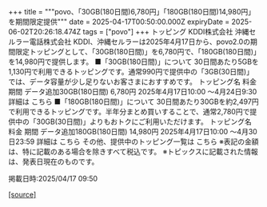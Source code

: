 +++
title = """povo、「30GB(180日間)6,780円」「180GB(180日間)14,980円」を期間限定提供"""
date = 2025-04-17T00:50:00.000Z
expiryDate = 2025-06-02T20:26:18.474Z
tags = ["povo"]
+++
トッピング KDDI株式会社 沖縄セルラー電話株式会社 KDDI、沖縄セルラーは2025年4月17日から、povo2.0の期間限定トッピングとして、「30GB(180日間)」を6,780円で、「180GB(180日間)」を14,980円で提供します。 ■「30GB(180日間)」について 30日間あたり5GBを1,130円で利用できるトッピングです。通常990円で提供中の「3GB(30日間)」では、データ容量が少し足りないお客さまにおすすめです。 トッピング名 料金 期間 データ追加30GB(180日間) 6,780円 2025年4月17日10:00 ～4月24日9:30 詳細は こちら ■「180GB(180日間)」について 30日間あたり30GBを約2,497円で利用できるトッピングです。半年分まとめ買いすることで、通常2,780円で提供中の「30GB(30日間)」よりもおトクにご利用いただけます。 トッピング名 料金 期間 データ追加180GB(180日間) 14,980円 2025年4月17日10:00 ～4月30日23:59 詳細は こちら その他、提供中のトッピング一覧は こちら ※表記の金額は、特に記載のある場合を除きすべて税込です。 ※トピックスに記載された情報は、発表日現在のものです。

掲載日時:2025/04/17 09:50

[[source]](https://povo.jp/news/newsrelease/20250417_01/)
